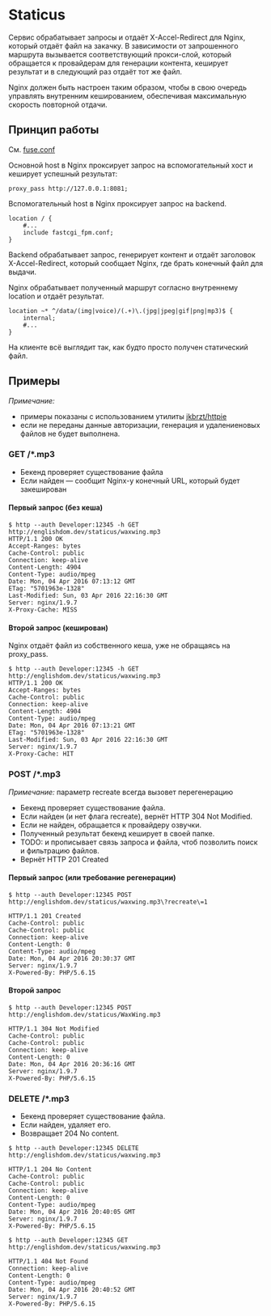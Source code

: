 # Staticus

Сервис обрабатывает запросы и отдаёт X-Accel-Redirect для Nginx, который отдаёт файл на закачку.
В зависимости от запрошенного маршрута вызывается соответствующий прокси-слой,
который обращается к провайдерам для генерации контента, кеширует результат и в следующий раз отдаёт тот же файл.

Nginx должен быть настроен таким образом, чтобы в свою очередь управлять внутренним кешированием,
обеспечивая максимальную скорость повторной отдачи.

## Принцип работы

См. [fuse.conf](etc/nginx/conf.d/fuse.conf)

Основной host в Nginx проксирует запрос на вспомогательный хост и кеширует успешный результат:

```
proxy_pass http://127.0.0.1:8081;
```

Вспомогательный host в Nginx проксирует запрос на backend.

```
location / {
    #...
    include fastcgi_fpm.conf;
}
```

Backend обрабатывает запрос, генерирует контент и отдаёт заголовок X-Accel-Redirect,
который сообщает Nginx, где брать конечный файл для выдачи.

Nginx обрабатывает полученный маршрут согласно внутреннему location и отдаёт результат.

```
location ~* ^/data/(img|voice)/(.+)\.(jpg|jpeg|gif|png|mp3)$ {
    internal;
    #...
}
```

На клиенте всё выглядит так, как будто просто получен статический файл.

## Примеры

*Примечание:*
- примеры показаны с использованием утилиты [jkbrzt/httpie](https://github.com/jkbrzt/httpie)
- если не переданы данные авторизации, генерация и удалениеновых файлов не будет выполнена.

### GET /*.mp3

- Бекенд проверяет существование файла
- Если найден — сообщит Nginx-у конечный URL, который будет закеширован

#### Первый запрос (без кеша)
```
$ http --auth Developer:12345 -h GET http://englishdom.dev/staticus/waxwing.mp3
HTTP/1.1 200 OK
Accept-Ranges: bytes
Cache-Control: public
Connection: keep-alive
Content-Length: 4904
Content-Type: audio/mpeg
Date: Mon, 04 Apr 2016 07:13:12 GMT
ETag: "5701963e-1328"
Last-Modified: Sun, 03 Apr 2016 22:16:30 GMT
Server: nginx/1.9.7
X-Proxy-Cache: MISS
```

#### Второй запрос (кеширован)

Nginx отдаёт файл из собственного кеша, уже не обращаясь на proxy_pass.

```
$ http --auth Developer:12345 -h GET http://englishdom.dev/staticus/waxwing.mp3
HTTP/1.1 200 OK
Accept-Ranges: bytes
Cache-Control: public
Connection: keep-alive
Content-Length: 4904
Content-Type: audio/mpeg
Date: Mon, 04 Apr 2016 07:13:21 GMT
ETag: "5701963e-1328"
Last-Modified: Sun, 03 Apr 2016 22:16:30 GMT
Server: nginx/1.9.7
X-Proxy-Cache: HIT
```

### POST /*.mp3

*Примечание:* параметр recreate всегда вызовет перегенерацию

- Бекенд проверяет существование файла.
- Если найден (и нет флага recreate), вернёт HTTP 304 Not Modified.
- Если не найден, обращается к провайдеру озвучки.
- Полученный результат бекенд кеширует в своей папке.
- TODO: и прописывает связь запроса и файла, чтоб позволить поиск и фильтрацию файлов.
- Вернёт HTTP 201 Created

#### Первый запрос (или требование регенерации)

```
$ http --auth Developer:12345 POST http://englishdom.dev/staticus/waxwing.mp3\?recreate\=1

HTTP/1.1 201 Created
Cache-Control: public
Cache-Control: public
Connection: keep-alive
Content-Length: 0
Content-Type: audio/mpeg
Date: Mon, 04 Apr 2016 20:30:37 GMT
Server: nginx/1.9.7
X-Powered-By: PHP/5.6.15
```

#### Второй запрос

```
$ http --auth Developer:12345 POST http://englishdom.dev/staticus/WaxWing.mp3

HTTP/1.1 304 Not Modified
Cache-Control: public
Cache-Control: public
Connection: keep-alive
Content-Length: 0
Date: Mon, 04 Apr 2016 20:36:16 GMT
Server: nginx/1.9.7
X-Powered-By: PHP/5.6.15
```

### DELETE /*.mp3

- Бекенд проверяет существование файла.
- Если найден, удаляет его.
- Возвращает 204 No content.

```
$ http --auth Developer:12345 DELETE http://englishdom.dev/staticus/waxwing.mp3

HTTP/1.1 204 No Content
Cache-Control: public
Cache-Control: public
Connection: keep-alive
Content-Length: 0
Content-Type: audio/mpeg
Date: Mon, 04 Apr 2016 20:40:05 GMT
Server: nginx/1.9.7
X-Powered-By: PHP/5.6.15

$ http --auth Developer:12345 GET http://englishdom.dev/staticus/waxwing.mp3

HTTP/1.1 404 Not Found
Connection: keep-alive
Content-Length: 0
Content-Type: audio/mpeg
Date: Mon, 04 Apr 2016 20:40:52 GMT
Server: nginx/1.9.7
X-Powered-By: PHP/5.6.15
```
